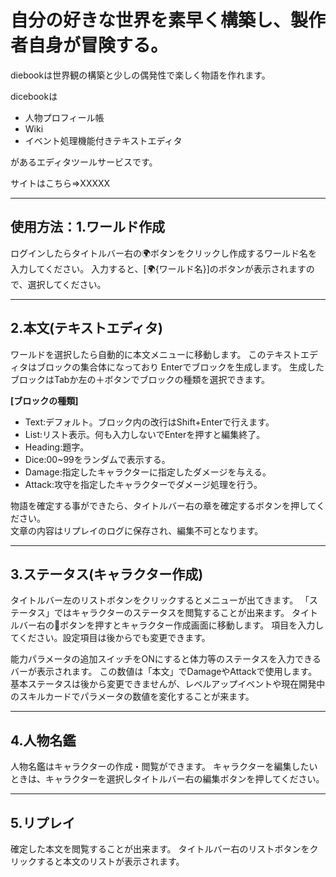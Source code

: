 # 自分の好きな世界を素早く構築し、製作者自身が冒険する。
diebookは世界観の構築と少しの偶発性で楽しく物語を作れます。


dicebookは

* 人物プロフィール帳
* Wiki
* イベント処理機能付きテキストエディタ

があるエディタツールサービスです。

サイトはこちら⇒XXXXX



---
## 使用方法：1.ワールド作成

ログインしたらタイトルバー右の🌍ボタンをクリックし作成するワールド名を入力してください。
入力すると、[🌍{ワールド名}]のボタンが表示されますので、選択してください。

---
## 2.本文(テキストエディタ)

ワールドを選択したら自動的に本文メニューに移動します。
このテキストエディタはブロックの集合体になっており
Enterでブロックを生成します。
生成したブロックはTabか左の＋ボタンでブロックの種類を選択できます。

**[ブロックの種類]**
* Text:デフォルト。ブロック内の改行はShift+Enterで行えます。
* List:リスト表示。何も入力しないでEnterを押すと編集終了。
* Heading:題字。
* Dice:00~99をランダムで表示する。
* Damage:指定したキャラクターに指定したダメージを与える。
* Attack:攻守を指定したキャラクターでダメージ処理を行う。
  
物語を確定する事ができたら、タイトルバー右の章を確定するボタンを押してください。<br />
文章の内容はリプレイのログに保存され、編集不可となります。

---
## 3.ステータス(キャラクター作成)
タイトルバー左のリストボタンをクリックするとメニューが出てきます。
「ステータス」ではキャラクターのステータスを閲覧することが出来ます。
タイトルバー右の👤ボタンを押すとキャラクター作成画面に移動します。
項目を入力してください。設定項目は後からでも変更できます。

能力パラメータの追加スイッチをONにすると体力等のステータスを入力できるバーが表示されます。
この数値は「本文」でDamageやAttackで使用します。
基本ステータスは後から変更できませんが、レベルアップイベントや現在開発中のスキルカードでパラメータの数値を変化することが来ます。

---
## 4.人物名鑑

人物名鑑はキャラクターの作成・閲覧ができます。
キャラクターを編集したいときは、キャラクターを選択しタイトルバー右の編集ボタンを押してください。

---
## 5.リプレイ

確定した本文を閲覧することが出来ます。
タイトルバー右のリストボタンをクリックすると本文のリストが表示されます。


